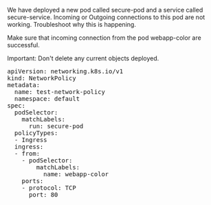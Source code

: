 We have deployed a new pod called secure-pod and a service called secure-service. Incoming or Outgoing connections to this pod are not working.
Troubleshoot why this is happening.

Make sure that incoming connection from the pod webapp-color are successful.


Important: Don't delete any current objects deployed.

<pre>
apiVersion: networking.k8s.io/v1
kind: NetworkPolicy
metadata:
  name: test-network-policy
  namespace: default
spec:
  podSelector:
    matchLabels:
      run: secure-pod
  policyTypes:
  - Ingress
  ingress:
  - from:
    - podSelector:
        matchLabels:
          name: webapp-color
    ports:
    - protocol: TCP
      port: 80
</pre>